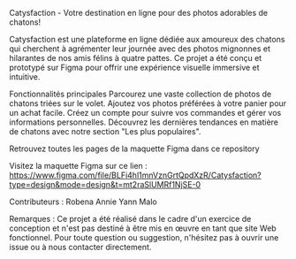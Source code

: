 Catysfaction - Votre destination en ligne pour des photos adorables de chatons!

Catysfaction est une plateforme en ligne dédiée aux amoureux des chatons qui cherchent à agrémenter leur journée avec des photos mignonnes et hilarantes de nos amis félins à quatre pattes. Ce projet a été conçu et prototypé sur Figma pour offrir une expérience visuelle immersive et intuitive.

Fonctionnalités principales
Parcourez une vaste collection de photos de chatons triées sur le volet.
Ajoutez vos photos préférées à votre panier pour un achat facile.
Créez un compte pour suivre vos commandes et gérer vos informations personnelles.
Découvrez les dernières tendances en matière de chatons avec notre section "Les plus populaires".

Retrouvez toutes les pages de la maquette Figma dans ce repository

Visitez la maquette Figma sur ce lien : 
https://www.figma.com/file/BLFi4hl1mnVznGrtQpdXzR/Catysfaction?type=design&mode=design&t=mt2raSlUMRf1NjSE-0


Contributeurs :
Robena
Annie
Yann
Malo

Remarques :
Ce projet a été réalisé dans le cadre d'un exercice de conception et n'est pas destiné à être mis en œuvre en tant que site Web fonctionnel. Pour toute question ou suggestion, n'hésitez pas à ouvrir une issue ou à nous contacter directement.



